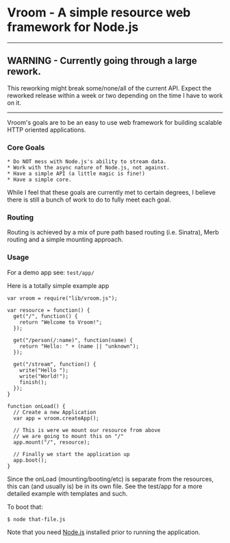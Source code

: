 Vroom - A simple resource web framework for Node.js
===================================================

------------------------------------------------------------

## WARNING - Currently going through a large rework.

This reworking might break some/none/all of the current API.
Expect the reworked release within a week or two depending
on the time I have to work on it.

------------------------------------------------------------

Vroom's goals are to be an easy to use web framework
for building scalable HTTP oriented applications.


### Core Goals

    * Do NOT mess with Node.js's ability to stream data.
    * Work with the async nature of Node.js, not against.
    * Have a simple API (a little magic is fine!)
    * Have a simple core.

While I feel that these goals are currently met to certain
degrees, I believe there is still a bunch of work to do to
fully meet each goal.


### Routing

Routing is achieved by a mix of pure path based routing
(i.e. Sinatra), Merb routing and a simple mounting approach.


### Usage

For a demo app see: `test/app/`

Here is a totally simple example app

    var vroom = require("lib/vroom.js");

    var resource = function() {
      get("/", function() {
        return "Welcome to Vroom!";
      });
    
      get("/person(/:name)", function(name) {
        return "Hello: " + (name || "unknown");
      });
      
      get("/stream", function() {
        write("Hello ");
        write("World!");
        finish();
      });
    }

    function onLoad() {
      // Create a new Application
      var app = vroom.createApp();

      // This is were we mount our resource from above
      // we are going to mount this on "/"
      app.mount("/", resource);

      // Finally we start the application up
      app.boot();
    }

Since the onLoad (mounting/booting/etc) is separate from
the resources, this can (and usually is) be in its own
file. See the test/app for a more detailed example with
templates and such.

To boot that:

    $ node that-file.js

Note that you need [Node.js](http://tinyclouds.org/node/) installed prior to running the
application.


